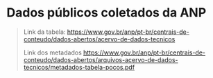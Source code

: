 # Dados públicos coletados da ANP

> Link da tabela: <https://www.gov.br/anp/pt-br/centrais-de-conteudo/dados-abertos/acervo-de-dados-tecnicos>
>
> Link dos metadados <https://www.gov.br/anp/pt-br/centrais-de-conteudo/dados-abertos/arquivos-acervo-de-dados-tecnicos/metadados-tabela-pocos.pdf>
